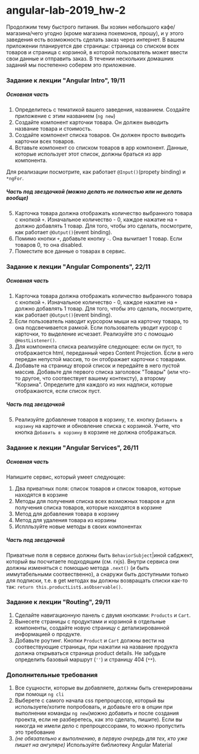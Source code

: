 # angular-lab-2019_hw-2

Продолжим тему быстрого питания. Вы хозяин небольшого кафе/магазина/чего угодно (кроме магазина покемонов, прошу), и у этого заведения есть возможность сделать заказ через интернет. В вашем приложении планируется две страницы: страница со списком всех товаров и страница с корзиной, в которой пользователь может ввести свои данные и отправить заказ. В течении нескольких домашних заданий мы постепенно соберем это приложение.

### Задание к лекции "Angular Intro", 19/11
##### Основная часть
1) Определитесь с тематикой вашего заведения, названием. Cоздайте приложение с этим названием (`ng new`)
2) Создайте компонент карточки товара. Он должен выводить название товара и стоимость.
3) Создайте компонент списка товаров. Он должен просто выводить карточки всех товаров.
4) Вставьте компонент со списком товаров в app компонент. Данные, которые использует этот список, должны браться из app компонента.

Для реализации посмотрите, как работает `@Input()`(propety binding) и `*ngFor`.

##### Часть под звездочкой *(можно делать не полностью или не делать вообще)*
5) Карточка товара должна отображать количество выбранного товара с кнопкой `+`. Изначальное количество - 0, каждое нажатие на `+` должно добавлять 1 товар. Для того, чтобы это сделать, посмотрите, как работает `@Output()`(event binding).
6) Помимо кнопки `+`, добавьте кнопку `-`. Она вычитает 1 товар. Если товаров 0, то она disabled.
7) Поместите все данные о товарах в сервис.

### Задание к лекции "Angular Components", 22/11
##### Основная часть
1) Карточка товара должна отображать количество выбранного товара с кнопкой `+`. Изначальное количество - 0, каждое нажатие на `+` должно добавлять 1 товар. Для того, чтобы это сделать, посмотрите, как работает `@Output()`(event binding).
2) Если пользователь наводит курсором мыши на карточку товара, то она подсвечивается рамкой. Если пользователь уводит курсор с карточки, то выделение исчезает. Реализуйте это с помощью `@HostListener()`.
3) Для компонента списка реализуйте следующее: если он пуст, то отображается html, переданный через Content Projection. Если в него передан непустой массив, то он отображает карточки с товарами.
4) Добавьте на страницу второй список и передайте в него пустой массив. Добавьте для первого списка заголовок "Товары" (или что-то другое, что соотвествует вашему контексту), а второму "Корзина". Определите для каждого из них надписи, которые отображаются, если список пуст.

##### Часть под звездочкой
5) Реализуйте добавление товаров в корзину, т.е. кнопку `Добавить в корзину` на карточке и обновление списка с корзиной. Учите, что кнопка `Добавить в корзину` в корзине не должна отображаться.

### Задание к лекции "Angular Services", 26/11
##### Основная часть
Напишите сервис, который умеет следующее:
1) Два приватных поля: список товаров и список товаров, которые находятся в корзине
2) Методы для получения списка всех возможных товаров и для получения списка товаров, которые находятся в корзине
3) Метод для добавления товара в корзину 
4) Метод для удаления товара из корзины
5) Исплльзуйте новые методы в своих компонентах

##### Часть под звездочкой
Приватные поля в сервисе должны быть `BehaviorSubject`|иной сабджект, который вы посчитаете подходящим (см. rxjs). Внутри сервиса они должны изменяться с помощью метода `.next()` (и быть иммутабельными соотвественно), а снаружи быть доступными только для подписки, т.е. в get методах вы должны возвращать списки как-то так: `return this.productList$.asObservable()`.

### Задание к лекции "Routing", 29/11
1) Сделайте навигационную панель с двумя кнопками: `Products` и `Cart`.
2) Вынесете страницы с продуктами и корзиной в отдельные компоненты, создайте новую страницу с детализированной информацией о продукте.
2) Добавьте роутинг. Кнопки `Product` и `Cart` должны вести на соотвествующие страницы, при нажатии на название продукта должна открываться страница product details. Не забудьте определить базовый маршрут (`''`) и страницу 404 (`**`).

### Дополнительные требования
1) Все сущности, которые вы добавляете, должны быть сгенерированы при помощи `ng cli`
2) Выберете с самого начала css препроцессор, который вы используете/хотите попробовать, и добавьте его в опции при выполнении команды `ng new`(можно добавить и после создания проекта, если не разберетесь, как это сделать, пишите). Если вы никогда не имели дело с препроцессорами, то можно пропустить это требование
3) *(не обязательно к выполнению, в первую очередь для тех, кто уже пишет на ангуляре)* Используйте библиотеку Angular Material
